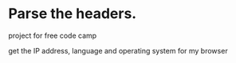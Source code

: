 Parse the headers.
======================================================================

project for free code camp

get the IP address, language and operating system for my browser

